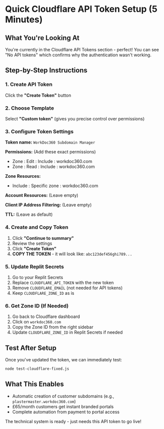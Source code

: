 # Quick Cloudflare API Token Setup (5 Minutes)

## What You're Looking At
You're currently in the Cloudflare API Tokens section - perfect! You can see "No API tokens" which confirms why the authentication wasn't working.

## Step-by-Step Instructions

### 1. Create API Token
Click the **"Create Token"** button

### 2. Choose Template
Select **"Custom token"** (gives you precise control over permissions)

### 3. Configure Token Settings
**Token name:** `WorkDoc360 Subdomain Manager`

**Permissions:** (Add these exact permissions)
- Zone : Edit : Include : workdoc360.com
- Zone : Read : Include : workdoc360.com

**Zone Resources:**
- Include : Specific zone : workdoc360.com

**Account Resources:** (Leave empty)

**Client IP Address Filtering:** (Leave empty)

**TTL:** (Leave as default)

### 4. Create and Copy Token
1. Click **"Continue to summary"**
2. Review the settings
3. Click **"Create Token"**
4. **COPY THE TOKEN** - it will look like: `abc123def456ghi789...`

### 5. Update Replit Secrets
1. Go to your Replit Secrets
2. Replace `CLOUDFLARE_API_TOKEN` with the new token
3. Remove `CLOUDFLARE_EMAIL` (not needed for API tokens)
4. Keep `CLOUDFLARE_ZONE_ID` as is

### 6. Get Zone ID (If Needed)
1. Go back to Cloudflare dashboard
2. Click on `workdoc360.com`
3. Copy the Zone ID from the right sidebar
4. Update `CLOUDFLARE_ZONE_ID` in Replit Secrets if needed

## Test After Setup
Once you've updated the token, we can immediately test:
```bash
node test-cloudflare-fixed.js
```

## What This Enables
- Automatic creation of customer subdomains (e.g., `plastermaster.workdoc360.com`)
- £65/month customers get instant branded portals
- Complete automation from payment to portal access

The technical system is ready - just needs this API token to go live!